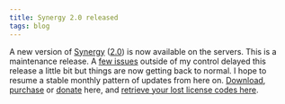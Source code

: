 ```yaml
---
title: Synergy 2.0 released
tags: blog
---
```


A new version of [Synergy](http://wincent.com/a/products/synergy-classic/) ([2.0](http://wincent.com/a/products/synergy-classic/history/#2.0)) is now available on the servers. This is a maintenance release. A [few issues](http://wincent.com/a/news/archives/2005/06/synergy_and_syn.php) outside of my control delayed this release a little bit but things are now getting back to normal. I hope to resume a stable monthly pattern of updates from here on. [Download](http://wincent.com/download.php?item=Synergy.dmg), [purchase](https://wincent.com/a/products/synergy-classic/purchase/) or [donate](https://wincent.com/a/products/synergy-classic/donate/) here, and [retrieve your lost license codes here](https://wincent.com/a/support/registration/).
